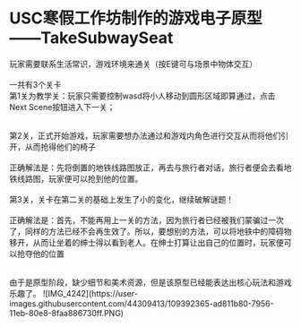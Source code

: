 # USC寒假工作坊制作的游戏电子原型——TakeSubwaySeat


玩家需要联系生活常识，游戏环境来通关（按E键可与场景中物体交互）<br>
<br>
一共有3个关卡<br>
第1关为教学关：玩家只需要控制wasd将小人移动到圆形区域即算通过，点击Next Scene按钮进入下一关；<br>
<br>

第2关，正式开始游戏，玩家需要想办法通过和游戏内角色进行交互从而将他们引开，从而抢得他们的椅子<br>
<br>
正确解法是：先将倒置的地铁线路图放正，再去与旅行者对话，旅行者便会去看地铁线路图，玩家便可以抢到他的位置。<br>
<br>
第3关，关卡在第二关的基础上发生了小的变化，继续破解谜题！<br>
<br>
正确解法是：首先，不能再用上一关的方法，因为旅行者已经被我们蒙骗过一次了，同样的方法已经不会再生效了。所以，要想别的方法，可以将地铁中的障碍物移开，从而让坐着的绅士得以看到老人。在绅士打算让出自己的位置时，玩家便可以抢夺他的位置<br>

<br>
由于是原型阶段，缺少细节和美术资源，但是该原型已经能表达出核心玩法和游戏乐趣了。
![IMG_4242](https://user-images.githubusercontent.com/44309413/109392365-ad811b80-7956-11eb-80e8-8faa886730ff.PNG)
